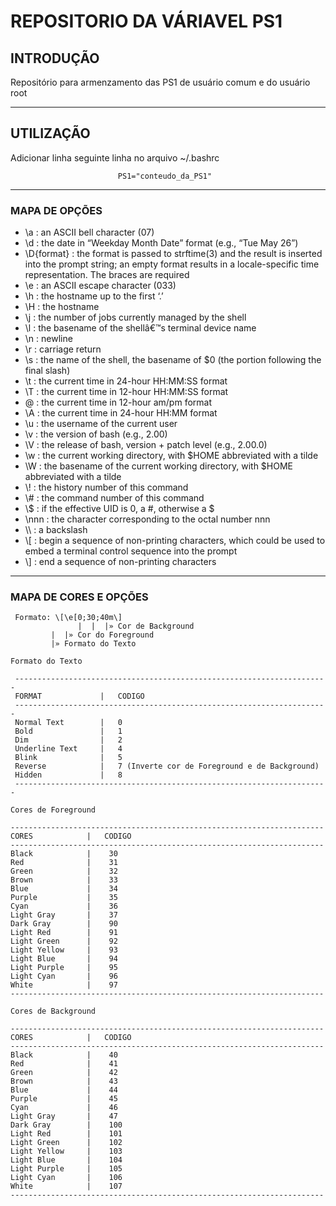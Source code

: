 # **REPOSITORIO DA VÁRIAVEL PS1**

## INTRODUÇÃO

Repositório para armenzamento das PS1 de usuário comum e do usuário root

---
## UTILIZAÇÃO

<p> Adicionar linha seguinte linha no arquivo ~/.bashrc</p>

							PS1="conteudo_da_PS1"

---
### MAPA DE OPÇÕES 
 -  \a : an ASCII bell character (07)
 -  \d : the date in “Weekday Month Date” format (e.g., “Tue May 26”)
 -  \D{format} : the format is passed to strftime(3) and the result is inserted into the prompt string; an empty format results in a locale-specific time representation. The braces are required
 -  \e : an ASCII escape character (033)
 -  \h : the hostname up to the first ‘.’
 -  \H : the hostname
 -  \j : the number of jobs currently managed by the shell
 -  \l : the basename of the shellâ€™s terminal device name
 -  \n : newline
 -  \r : carriage return
 -  \s : the name of the shell, the basename of $0 (the portion following the final slash)
 -  \t : the current time in 24-hour HH:MM:SS format
 -  \T : the current time in 12-hour HH:MM:SS format
 -  \@ : the current time in 12-hour am/pm format
 -  \A : the current time in 24-hour HH:MM format
 -  \u : the username of the current user
 -  \v : the version of bash (e.g., 2.00)
 -  \V : the release of bash, version + patch level (e.g., 2.00.0)
 -  \w : the current working directory, with $HOME abbreviated with a tilde
 -  \W : the basename of the current working directory, with $HOME abbreviated with a tilde
 -  \\! : the history number of this command
 -  \\# : the command number of this command
 -  \\$ : if the effective UID is 0, a #, otherwise a $
 -  \\nnn : the character corresponding to the octal number nnn
 -  \\\ : a backslash
 -  \\[ : begin a sequence of non-printing characters, which could be used to embed a terminal control sequence into the prompt
 -  \\] : end a sequence of non-printing characters

---
### MAPA DE CORES E OPÇÕES
```
 Formato: \[\e[0;30;40m\]
               |  |  |» Cor de Background
	 	 |  |» Cor do Foreground
		 |» Formato do Texto 
```

`Formato do Texto`
```
 ----------------------------------------------------------------------
 FORMAT             |   CODIGO						
 ----------------------------------------------------------------------
 Normal Text        |   0						
 Bold               |   1						
 Dim                |   2						
 Underline Text     |   4						
 Blink              |   5						
 Reverse            |   7 (Inverte cor de Foreground e de Background)	
 Hidden             |   8 						
 ----------------------------------------------------------------------
```
 
`Cores de Foreground`
```
----------------------------------------------------------------------
CORES            |   CODIGO						
----------------------------------------------------------------------
Black            |    30     
Red              |    31     
Green            |    32     
Brown            |    33     
Blue             |    34     
Purple           |    35     
Cyan             |    36     
Light Gray       |    37     
Dark Gray        |    90
Light Red        |    91
Light Green      |    92
Light Yellow     |    93
Light Blue       |    94
Light Purple     |    95
Light Cyan       |    96
White            |    97
----------------------------------------------------------------------
```

`Cores de Background`
```
----------------------------------------------------------------------
CORES            |   CODIGO						
----------------------------------------------------------------------
Black            |    40   
Red              |    41     
Green            |    42     
Brown            |    43     
Blue             |    44     
Purple           |    45     
Cyan             |    46     
Light Gray       |    47     
Dark Gray        |    100
Light Red        |    101
Light Green      |    102
Light Yellow     |    103
Light Blue       |    104
Light Purple     |    105
Light Cyan       |    106
White            |    107
----------------------------------------------------------------------
```
